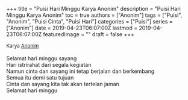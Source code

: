 +++
title = "Puisi Hari Minggu Karya Anonim"
description = "Puisi Hari Minggu Karya Anonim"
toc = true
authors = ["Anonim"]
tags = ["Puisi", "Anonim", "Puisi Cinta", "Puisi Hari"]
categories = ["Puisi"]
series = ["Anonim"]
date = 2019-04-23T06:07:00Z
lastmod = 2019-04-23T06:07:00Z
featuredImage = ""
draft = false
+++

<div style="text-align: justify;">
<div style="font-size: small;">Karya <a href="/authors/anonim/" target="_blank">Anonim</a></div><br />
Selamat hari minggu sayang<br />Hari istrirahat dari segala kegiatan<br />Namun cinta dan sayang ini tetap berjalan dan berkembang<br />Semua itu demi satu tujuan<br />Cinta dan sayang kita tak akan tertelan jaman<br />Selamat hari minggu</div>
